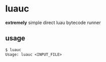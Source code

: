# luauc

**extremely** simple direct luau bytecode runner

## usage

```txt
$ luauc
Usage: luauc <INPUT_FILE>
```
